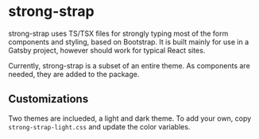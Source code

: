 # strong-strap

strong-strap uses TS/TSX files for strongly typing most of the form components and styling, based on Bootstrap. It is built mainly for use in a Gatsby project, however should work for typical React sites.

Currently, strong-strap is a subset of an entire theme. As components are needed, they are added to the package.

## Customizations
Two themes are inclueded, a light and dark theme. To add your own, copy `strong-strap-light.css` and update the color variables.